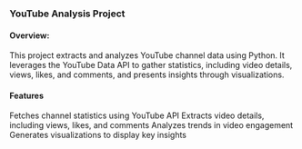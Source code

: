 ### YouTube Analysis Project

#### Overview:
This project extracts and analyzes YouTube channel data using Python. It leverages the YouTube Data API to gather statistics, including video details, views, likes, and comments, and presents insights through visualizations.

#### Features
Fetches channel statistics using YouTube API
Extracts video details, including views, likes, and comments
Analyzes trends in video engagement
Generates visualizations to display key insights
